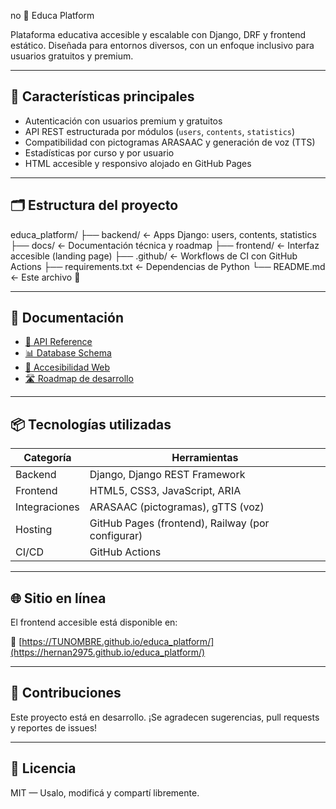 no 🧠 Educa Platform

Plataforma educativa accesible y escalable con Django, DRF y frontend estático. Diseñada para entornos diversos, con un enfoque inclusivo para usuarios gratuitos y premium.

---

## 🚀 Características principales

- Autenticación con usuarios premium y gratuitos
- API REST estructurada por módulos (`users`, `contents`, `statistics`)
- Compatibilidad con pictogramas ARASAAC y generación de voz (TTS)
- Estadísticas por curso y por usuario
- HTML accesible y responsivo alojado en GitHub Pages

---

## 🗂️ Estructura del proyecto

educa_platform/ ├── backend/ ← Apps Django: users, contents, statistics ├── docs/ ← Documentación técnica y roadmap ├── frontend/ ← Interfaz accesible (landing page) ├── .github/ ← Workflows de CI con GitHub Actions ├── requirements.txt ← Dependencias de Python └── README.md ← Este archivo 🙂

---

## 📄 Documentación

- [📘 API Reference](docs/API_REFERENCE.md)
- [📊 Database Schema](docs/DATABASE_SCHEMA.md)
- [🧭 Accesibilidad Web](docs/ACCESSIBILITY_GUIDELINES.md)
- [🛣️ Roadmap de desarrollo](docs/ROADMAP.md)

---

## 📦 Tecnologías utilizadas

| Categoría         | Herramientas                          |
|------------------|----------------------------------------|
| Backend           | Django, Django REST Framework          |
| Frontend          | HTML5, CSS3, JavaScript, ARIA          |
| Integraciones     | ARASAAC (pictogramas), gTTS (voz)      |
| Hosting           | GitHub Pages (frontend), Railway (por configurar) |
| CI/CD             | GitHub Actions                         |

---

## 🌐 Sitio en línea

El frontend accesible está disponible en:

🔗 [https://TUNOMBRE.github.io/educa_platform/](https://hernan2975.github.io/educa_platform/)  

---

## 🤝 Contribuciones

Este proyecto está en desarrollo. ¡Se agradecen sugerencias, pull requests y reportes de issues!

---

## 📄 Licencia

MIT — Usalo, modificá y compartí libremente.

